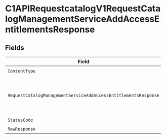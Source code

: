 # C1APIRequestcatalogV1RequestCatalogManagementServiceAddAccessEntitlementsResponse


## Fields

| Field                                                                                                                                                       | Type                                                                                                                                                        | Required                                                                                                                                                    | Description                                                                                                                                                 |
| ----------------------------------------------------------------------------------------------------------------------------------------------------------- | ----------------------------------------------------------------------------------------------------------------------------------------------------------- | ----------------------------------------------------------------------------------------------------------------------------------------------------------- | ----------------------------------------------------------------------------------------------------------------------------------------------------------- |
| `ContentType`                                                                                                                                               | *string*                                                                                                                                                    | :heavy_check_mark:                                                                                                                                          | N/A                                                                                                                                                         |
| `RequestCatalogManagementServiceAddAccessEntitlementsResponse`                                                                                              | [*shared.RequestCatalogManagementServiceAddAccessEntitlementsResponse](../../models/shared/requestcatalogmanagementserviceaddaccessentitlementsresponse.md) | :heavy_minus_sign:                                                                                                                                          |  Empty response with a status code indicating success.<br/>                                                                                                 |
| `StatusCode`                                                                                                                                                | *int*                                                                                                                                                       | :heavy_check_mark:                                                                                                                                          | N/A                                                                                                                                                         |
| `RawResponse`                                                                                                                                               | [*http.Response](https://pkg.go.dev/net/http#Response)                                                                                                      | :heavy_minus_sign:                                                                                                                                          | N/A                                                                                                                                                         |